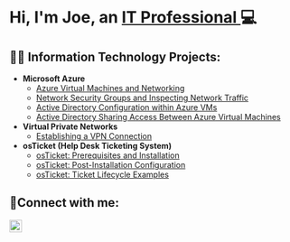 <h1>Hi, I'm Joe, an <a href="https://www.linkedin.com/in/joe-rullo-a5018a89/">IT Professional </a>💻</h1> 

<h2>👨‍💻 Information Technology Projects:</h2>

- <b>Microsoft Azure</b>
  - [Azure Virtual Machines and Networking](https://github.com/JosephRullo/Azure-Virtual-Machines-and-Networking/blob/main/README.md)
  - [Network Security Groups and Inspecting Network Traffic](https://github.com/JosephRullo/Network-Security-Groups-and-Inspecting-Network-Protocols/blob/main/README.md)
  - [Active Directory Configuration within Azure VMs](https://github.com/JosephRullo/Configuring-Active-Directory-within-Azure-VMs/blob/main/README.md)
  - [Active Directory Sharing Access Between Azure Virtual Machines](https://github.com/JosephRullo/Active-Directory-Security-Groups-and-Sharing-Access-Permissions/blob/main/README.md)
- <b>Virtual Private Networks</b>
  - [Establishing a VPN Connection](https://github.com/JosephRullo/Virtual-Private-Networks/blob/main/README.md)
- <b>osTicket (Help Desk Ticketing System)</b>
  - [osTicket: Prerequisites and Installation](https://github.com/josephrullo/osTicket-Prerequisites-and-Installation/blob/main/README.md)
  - [osTicket: Post-Installation Configuration](https://github.com/josephrullo/osTicket---Post-Install-Configuration/blob/main/README.md)
  - [osTicket: Ticket Lifecycle Examples](https://github.com/JosephRullo/osTicket-Ticket-Lifecycle-Examples/blob/main/README.md)
    
<h2>🤳Connect with me:</h2>

[<img align="left" alt="Joe | LinkedIn" width="22px" src="https://cdn.jsdelivr.net/npm/simple-icons@v3/icons/linkedin.svg" />][linkedin]


[linkedin]: https://www.linkedin.com/in/joe-rullo-a5018a89/
